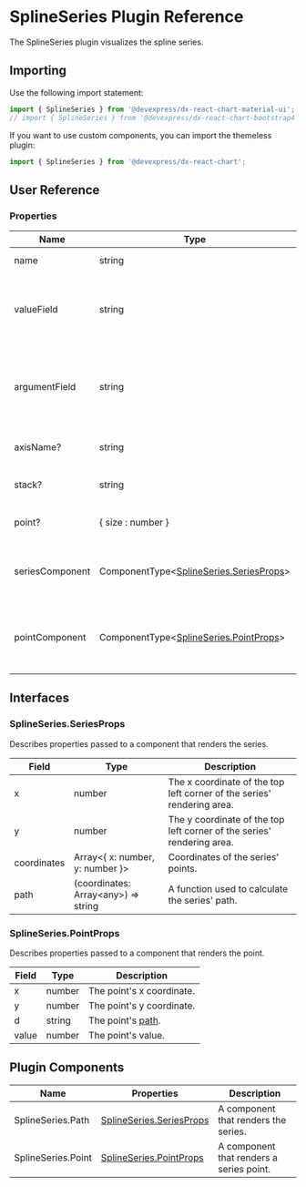 # SplineSeries Plugin Reference

The SplineSeries plugin visualizes the spline series.

## Importing

Use the following import statement:

```js
import { SplineSeries } from '@devexpress/dx-react-chart-material-ui';
// import { SplineSeries } from '@devexpress/dx-react-chart-bootstrap4';
```

If you want to use custom components, you can import the themeless plugin:

```js
import { SplineSeries } from '@devexpress/dx-react-chart';
```

## User Reference

### Properties

Name | Type | Default | Description
-----|------|---------|------------
name | string | | A series name.
valueField | string | | The name of a data field that provides series point values.
argumentField | string | | The name of a data field that provides series point argument values.
axisName? | string | | The associated axis.
stack? | string | | The associated stack.
point? | { size : number } | point: { size: 7 } | Point options.
seriesComponent | ComponentType&lt;[SplineSeries.SeriesProps](#splineseriesseriesprops)&gt; | | A component that renders the series.
pointComponent | ComponentType&lt;[SplineSeries.PointProps](#splineseriespointprops)&gt; | | A component that renders a series point.

## Interfaces

### SplineSeries.SeriesProps

Describes properties passed to a component that renders the series.

Field | Type | Description
------|------|------------
x | number | The x coordinate of the top left corner of the series' rendering area.
y | number | The y coordinate of the top left corner of the series' rendering area.
coordinates | Array&lt;{ x: number, y: number }&gt; | Coordinates of the series' points.
path | (coordinates: Array&lt;any&gt;) => string | A function used to calculate the series' path.

### SplineSeries.PointProps

Describes properties passed to a component that renders the point.

Field | Type | Description
------|------|------------
x | number | The point's x coordinate.
y | number | The point's y coordinate.
d | string | The point's [path](https://developer.mozilla.org/en-US/docs/Web/SVG/Attribute/d).
value | number | The point's value.

## Plugin Components

Name | Properties | Description
-----|------------|------------
SplineSeries.Path | [SplineSeries.SeriesProps](#splineseriesseriesprops) | A component that renders the series.
SplineSeries.Point | [SplineSeries.PointProps](#splineseriespointprops) | A component that renders a series point.
